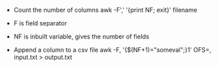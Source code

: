 * Count the number of columns
awk -F',' '{print NF; exit}' filename
 * F is field separator
 * NF is inbuilt variable, gives the number of fields

* Append a column to a csv file
awk -F, '{$(NF+1)="someval";}1' OFS=, input.txt > output.txt
